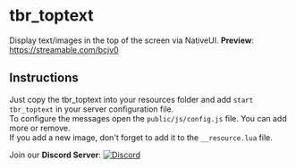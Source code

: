 # tbr_toptext
Display text/images in the top of the screen via NativeUI.
**Preview**: https://streamable.com/bcjv0  
  
## Instructions
Just copy the tbr_toptext into your resources folder and add `start tbr_toptext` in your server configuration file.  
To configure the messages open the `public/js/config.js` file. You can add more or remove.  
If you add a new image, don't forget to add it to the `__resource.lua` file.


Join our **Discord Server**: [![Discord](https://discordapp.com/api/guilds/577993482761928734/widget.png?style=shield)](https://discord.gg/f3TsfvD)
